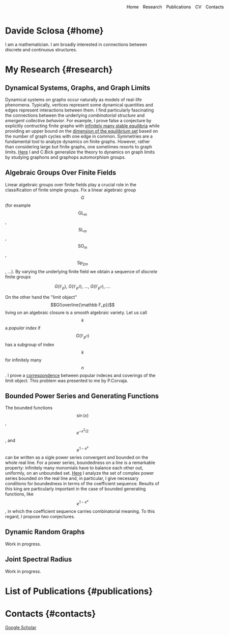 <style>
.menu {
    position: absolute;
    top: 20px;
    right: 20px;
    list-style-type: none;
    margin: 0;
    padding: 0;
}

.menu li {
    display: inline;
    margin-left: 10px;
}

.menu li:first-child {
    margin-left: 0;
}

</style>

<ul class="menu">
    <li><a href="#home" style="text-decoration: none; color: black;">Home</a></li>
    <li><a href="#research" style="text-decoration: none; color: black;">Research</a></li>
    <li><a href="#publications" style="text-decoration: none; color: black;">Publications</a></li>
    <li><a href="#cv" style="text-decoration: none; color: black;">CV</a></li>
    <li><a href="#contacts" style="text-decoration: none; color: black;">Contacts</a></li>
</ul>


# Davide Sclosa {#home}
I am a mathematician. I am broadly interested in connections between discrete and continuous structures.

# My Research {#research}

## Dynamical Systems, Graphs, and Graph Limits
Dynamical systems on graphs occur naturally as models of real-life phenomena. Typically, vertices represent some dynamical quantities and edges represent interactions between them.
I find particularly fascinating the connections between the underlying *combinatorial structure* and *emergent collective behavior*. For example, I prove false a conjecture by explicitly contructing finite graphs with [infinitely many stable equilibria](https://epubs.siam.org/doi/10.1137/23M155400X) while providing an upper bound on the [dimension of the equilibrium set](https://arxiv.org/abs/2308.08311) based on the number of graph cycles with one edge in common.
Symmetries are a fundamental tool to analyze dynamics on finite graphs. However, rather than considering large but finite graphs, one sometimes resorts to graph limits.
[Here](https://link.springer.com/article/10.1007/s10884-023-10334-7) I and C.Bick generalize the theory to dynamics on graph limits by studying graphons and graphops automorphism groups.

## Algebraic Groups Over Finite Fields
Linear algebraic groups over finite fields play a crucial role in the classification of finite simple groups.
Fix a linear algebraic group $$G$$ (for example $$\mathrm{GL}_m$$, $$\mathrm{SL}_m$$, $$\mathrm{SO}_m$$, $$\mathrm{Sp}_{2m}$$, ...).
By varying the underlying finite field we obtain a sequence of *discrete* finite groups

$$
	G(\mathbb F_p),\ G(\mathbb F_{p^2}),\ \ldots,\ G(\mathbb F_{p^n}), \ldots .
$$

On the other hand the "limit object" $$G(\overline{\mathbb F_p})$$ living on an algebraic closure is a *smooth* algebraic variety.
Let us call $$k$$ a *popular index* if $$G(\mathbb F_{p^n})$$ has a subgroup of index $$k$$ for infinitely many $$n$$.
I prove a [correspondence](https://www.degruyter.com/document/doi/10.1515/jgth-2022-0110/html?lang=en) between popular indeces and coverings of the limit object.
This problem was presented to me by P.Corvaja.

## Bounded Power Series and Generating Functions

The bounded functions $$\sin(x)$$, $$e^{-x^2/2}$$, and $$e^{1-e^x}$$ can be written as a sigle power series convergent and bounded on the whole real line.
For a power series, boundedness on a line is a remarkable property: infinitely many monomials have to balance each other out, uniformly, on an unbounded set. [Here](https://www.sciencedirect.com/science/article/pii/S0022247X24003706) I analyze the set of complex power series bounded on the real line and, in particular,
I give necessary conditions for boundedness in terms of the coefficient sequence. Results of this king are particularly important in the case of bounded generating functions, like $$e^{1-e^x}$$, in which the coefficient sequence carries combinatorial meaning. To this regard, I propose two conjectures.

## Dynamic Random Graphs
Work in progress.

## Joint Spectral Radius
Work in progress.

# List of Publications {#publications}

# Contacts {#contacts}
[Google Scholar](https://scholar.google.com/citations?user=B392PEAAAAAJ)




<script
  src="https://cdn.mathjax.org/mathjax/latest/MathJax.js?config=TeX-AMS-MML_HTMLorMML"
  type="text/javascript">
</script>




